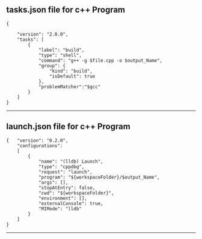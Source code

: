 
## **tasks.json** file for c++ Program

```
{
   
    "version": "2.0.0",
    "tasks": [
        {
            "label": "build",
            "type": "shell",
            "command": "g++ -g $file.cpp -o $output_Name",
            "group": {
                "kind": "build",
                "isDefault": true
            },
            "problemMatcher":"$gcc"
        }
    ]
}
```
---------------------

## **launch.json** file for c++ Program

``` 
{   "version": "0.2.0",
    "configurations": 
    [
        {
            "name": "(lldb) Launch",
            "type": "cppdbg",
            "request": "launch",
            "program": "${workspaceFolder}/$output_Name",
            "args": [],
            "stopAtEntry": false,
            "cwd": "${workspaceFolder}",
            "environment": [],
            "externalConsole": true,
            "MIMode": "lldb"
        }
    ]
}
```
--------------------
